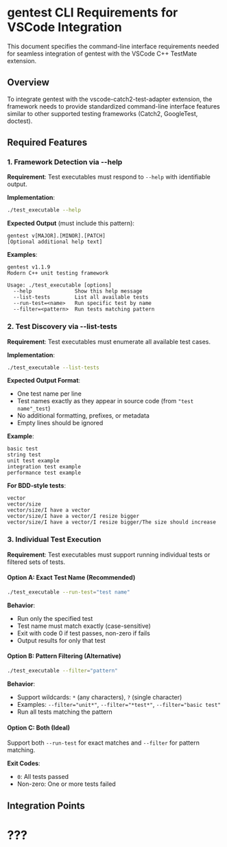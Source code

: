 # gentest CLI Requirements for VSCode Integration

This document specifies the command-line interface requirements needed for seamless integration of gentest with the VSCode C++ TestMate extension.

## Overview

To integrate gentest with the vscode-catch2-test-adapter extension, the framework needs to provide standardized command-line interface features similar to other supported testing frameworks (Catch2, GoogleTest, doctest).

## Required Features

### 1. Framework Detection via --help

**Requirement**: Test executables must respond to `--help` with identifiable output.

**Implementation**:
```bash
./test_executable --help
```

**Expected Output** (must include this pattern):
```
gentest v[MAJOR].[MINOR].[PATCH]
[Optional additional help text]
```

**Examples**:
```
gentest v1.1.9
Modern C++ unit testing framework

Usage: ./test_executable [options]
  --help              Show this help message
  --list-tests        List all available tests
  --run-test=<name>   Run specific test by name
  --filter=<pattern>  Run tests matching pattern
```

### 2. Test Discovery via --list-tests

**Requirement**: Test executables must enumerate all available test cases.

**Implementation**:
```bash
./test_executable --list-tests
```

**Expected Output Format**:
- One test name per line
- Test names exactly as they appear in source code (from `"test name"_test`)
- No additional formatting, prefixes, or metadata
- Empty lines should be ignored

**Example**:
```
basic test
string test
unit test example
integration test example
performance test example
```

**For BDD-style tests**:
```
vector
vector/size
vector/size/I have a vector
vector/size/I have a vector/I resize bigger
vector/size/I have a vector/I resize bigger/The size should increase
```

### 3. Individual Test Execution

**Requirement**: Test executables must support running individual tests or filtered sets of tests.

#### Option A: Exact Test Name (Recommended)
```bash
./test_executable --run-test="test name"
```

**Behavior**:
- Run only the specified test
- Test name must match exactly (case-sensitive)
- Exit with code 0 if test passes, non-zero if fails
- Output results for only that test

#### Option B: Pattern Filtering (Alternative)
```bash
./test_executable --filter="pattern"
```

**Behavior**:
- Support wildcards: `*` (any characters), `?` (single character)
- Examples: `--filter="unit*"`, `--filter="*test*"`, `--filter="basic test"`
- Run all tests matching the pattern

#### Option C: Both (Ideal)
Support both `--run-test` for exact matches and `--filter` for pattern matching.

**Exit Codes**:
- `0`: All tests passed
- Non-zero: One or more tests failed

## Integration Points

# ???